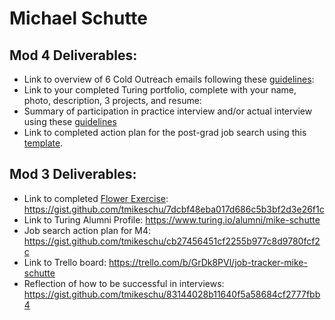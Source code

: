 # Michael Schutte

## Mod 4 Deliverables:
* Link to overview of 6 Cold Outreach emails following these [guidelines](https://github.com/turingschool/career-development-curriculum/blob/master/module_four/cold_outreach_deliverable_guidelines.md):
* Link to your completed Turing portfolio, complete with your name, photo, description, 3 projects, and resume:
* Summary of participation in practice interview and/or actual interview using these [guidelines](https://github.com/turingschool/career-development-curriculum/blob/master/module_four/interview_practice_reflection_guidelines.md)
* Link to completed action plan for the post-grad job search using this [template](https://github.com/turingschool/career-development-curriculum/blob/master/module_four/post_grad_plan.md). 

## Mod 3 Deliverables:

* Link to completed [Flower Exercise](https://github.com/turingschool/professional_skills/blob/master/files/Career%20Unit%20-%20The%20Flower%20Diagram.pdf): https://gist.github.com/tmikeschu/7dcbf48eba017d686c5b3bf2d3e26f1c
* Link to Turing Alumni Profile: https://www.turing.io/alumni/mike-schutte
* Job search action plan for M4: https://gist.github.com/tmikeschu/cb27456451cf2255b977c8d9780fcf2c
* Link to Trello board: https://trello.com/b/GrDk8PVl/job-tracker-mike-schutte
* Reflection of how to be successful in interviews: https://gist.github.com/tmikeschu/83144028b11640f5a58684cf2777fbb4
